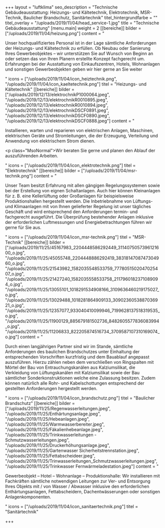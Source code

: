 +++
layout = "luftklima"
seo_description = "Technische Gebäudeausstattung: Heizungs- und Kältetechnik, Elektrotechnik, MSR-Technik, Baulicher Brandschutz, Sanitärtechnik"
titel_hintergrundfarbe = ""
titel_overlay = "/uploads/2019/11/04/head_service-1.jpg"
title = "Technische Gebäudeausstattung"
[menu.main]
weight = 2
[[bereiche]]
bilder = ["/uploads/2019/11/04/heizung.png"]
content = "<p>Unser hochqualifiziertes Personal ist in der Lage sämtliche Anforderungen der Heizungs- und Kältetechnik zu erfüllen. Ob Neubau oder Sanierung Ihres Gewerbeobjektes – wir unterstützen Sie auf Wunsch von Beginn an oder setzen das von Ihren Planern erstellte Konzept fachgerecht um. Erfahrungen bei der Ausstattung von Einkaufszentren, Hotels, Wohnanlagen und sonstigen Gewerbeobjekten geben wir hier gerne an Sie weiter</p>"
icons = ["/uploads/2019/11/04/icon_heiztechnik.png", "/uploads/2019/11/04/icon_kaeltetechnik.png"]
titel = "Heizungs- und Kältetechnik"
[[bereiche]]
bilder = ["/uploads/2019/12/13/elektrochnikP1000064.jpeg", "/uploads/2019/12/13/elektrochnikR0010895.jpeg", "/uploads/2019/12/13/elektrochnikR0010894.jpeg", "/uploads/2019/12/13/elektrochnikDSCF0891.jpeg", "/uploads/2019/12/13/elektrochnikDSCF0890.jpeg", "/uploads/2019/12/13/elektrochnikDSCF0888.jpeg"]
content = "<p>Installieren, warten und reparieren von elektrischen Anlagen, Maschinen, elektrischen Geräte und Stromleitungen, die der Erzeugung, Verteilung und Anwendung von elektrischem Strom dienen.</p><p class=\"MsoNormal\">Wir beraten Sie gerne und planen den Ablauf der auszuführenden Arbeiten.</p>"
icons = ["/uploads/2019/11/04/icon_elektrotechnik.png"]
titel = "Elektrotechnik"
[[bereiche]]
bilder = ["/uploads/2019/11/04/msr-technik.png"]
content = "<p>Unser Team besitzt Erfahrung mit allen gängigen Regelungssystemen sowie bei der Erstellung von eignen Schaltanlagen. Auch hier können Kleinanlagen für z. B. eine Kellerlüftung oder Großanlagen für beispielsweise Produktionshallen hergestellt werden. Die Inbetriebnahme von Lüftungs- und Klimaanlagen mit von Ihnen gelieferter Regelung ist unser tägliches Geschäft und wird entsprechend den Anforderungen termin- und fachgerecht ausgeführt. Die Überprüfung bestehender Anlagen inklusive der erforderlichen Luftmessungen und Energiebetrachtungen führen wir gerne für Sie aus.</p>"
icons = ["/uploads/2019/11/04/icon_msr-technik.png"]
titel = "MSR-Technik"
[[bereiche]]
bilder = ["/uploads/2019/11/25/45167983_2204448586292449_3114075057396121600_o.jpg", "/uploads/2019/11/25/45055748_2204448886292419_3831814708747304960_o.jpg", "/uploads/2019/11/25/21543982_1582035548533759_7778051502047025407_o.jpg", "/uploads/2019/11/25/21427240_1582035558533758_2117960182371089094_o.jpg", "/uploads/2019/11/25/13055101_1018291534908166_3109636460219175027_o.jpg", "/uploads/2019/11/25/13029488_1018281864909133_3090236053887036921_o.jpg", "/uploads/2019/11/25/12357077_933040410099946_7199628137518319535_o.jpg", "/uploads/2019/11/25/11900129_885679181502736_8482605577836083994_o.jpg", "/uploads/2019/11/25/11206833_822205874516734_3709587107310169074_o.jpg"]
content = "<p>Durch einen langjährigen Partner sind wir im Stande, sämtliche Anforderungen des baulichen Brandschutzes unter Einhaltung der entsprechenden Vorschriften kurzfristig und dem Bauablauf angepasst auszuführen. Hierzu zählen neben dem verschließen von Ringspalten mit Mörtel der Bau von Entrauchungskanälen aus Kalziumsilikat, die Verkleidung von Lüftungskanälen mit Kalziumsilikat sowie der Bau sämtlicher Sonderkonstruktionen welche eine Zulassung besitzen. Zudem können natürlich alle Rohr- und Kabelschottungen entsprechend der gestellten Anforderungen hergestellt werden.</p>"
icons = ["/uploads/2019/11/04/icon_brandschutz.png"]
titel = "Baulicher Brandschutz"
[[bereiche]]
bilder = ["/uploads/2019/11/25/Regenwasserleitungen.jpeg", "/uploads/2019/11/25/Enthärtungsanlage.jpeg", "/uploads/2019/11/25/Hebeanlagen.jpeg", "/uploads/2019/11/25/Warmwasserbereiter.jpeg", "/uploads/2019/11/25/Fäkalienhebeanlage.jpeg", "/uploads/2019/11/25/Trinkwasserleitungen - Schmutzwasserleitungen.jpeg", "/uploads/2019/11/25/Druckerhöhungsanlage.jpeg", "/uploads/2019/11/25/Gartenwasser Sicherheitstrennstation.jpeg", "/uploads/2019/11/25/Fettabscheideer.jpeg", "/uploads/2019/11/25/Trinwasserleitungen_Schmutzwasserleitungen.jpeg", "/uploads/2019/11/25/Trinkwasser Fernwärmeladestation.jpeg"]
content = "<p>Gewerbeobjekt – Hotel – Wohnanlage – Produktionshalle: Wir installieren mit Fachkräften sämtliche notwendigen Leitungen zur Ver- und Entsorgung Ihres Objekts mit / von Wasser / Abwasser inklusive den erforderlichen Enthärtungsanlagen, Fettabscheidern, Dachentwässerungen oder sonstigen Anlagenkomponenten.</p>"
icons = ["/uploads/2019/11/04/icon_sanitaertechnik.png"]
titel = "Sanitärtechnik"

+++
